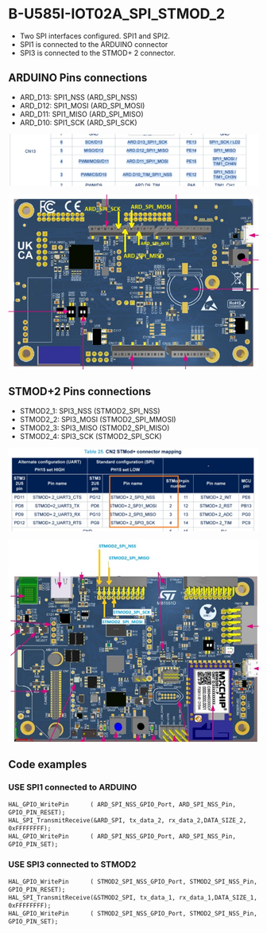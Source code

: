 
# B-U585I-IOT02A_SPI_STMOD_2
* Two SPI interfaces configured. SPI1 and SPI2.
* SPI1 is connected to the ARDUINO connector
* SPI3 is connected to the STMOD+ 2 connector.

## ARDUINO Pins connections
* ARD_D13: SPI1_NSS  (ARD_SPI_NSS)
* ARD_D12: SPI1_MOSI (ARD_SPI_MOSI)
* ARD_D11: SPI1_MISO (ARD_SPI_MISO)
* ARD_D10: SPI1_SCK  (ARD_SPI_SCK)

![ARD_SPI_1.bmp](ARD_SPI_1.bmp)

![ARD_SPI_2.jpg](ARD_SPI_2.jpg)

## STMOD+2 Pins connections

* STMOD2_1: SPI3_NSS  (STMOD2_SPI_NSS)
* STMOD2_2: SPI3_MOSI (STMOD2_SPI_MMOSI)
* STMOD2_3: SPI3_MISO (STMOD2_SPI_MISO)
* STMOD2_4: SPI3_SCK  (STMOD2_SPI_SCK)

![STMOD2_SPI_1.jpg](STMOD2_SPI_1.jpg)

![STMOD2_SPI_2.jpg](STMOD2_SPI_2.jpg)

## Code examples

### USE SPI1 connected to ARDUINO

  ```
  HAL_GPIO_WritePin      ( ARD_SPI_NSS_GPIO_Port, ARD_SPI_NSS_Pin, GPIO_PIN_RESET);
  HAL_SPI_TransmitReceive(&ARD_SPI, tx_data_2, rx_data_2,DATA_SIZE_2, 0xFFFFFFFF);
  HAL_GPIO_WritePin      ( ARD_SPI_NSS_GPIO_Port, ARD_SPI_NSS_Pin, GPIO_PIN_SET);
  ```

### USE SPI3 connected to STMOD2

  ```
  HAL_GPIO_WritePin      ( STMOD2_SPI_NSS_GPIO_Port, STMOD2_SPI_NSS_Pin, GPIO_PIN_RESET);
  HAL_SPI_TransmitReceive(&STMOD2_SPI, tx_data_1, rx_data_1,DATA_SIZE_1, 0xFFFFFFFF);
  HAL_GPIO_WritePin      ( STMOD2_SPI_NSS_GPIO_Port, STMOD2_SPI_NSS_Pin, GPIO_PIN_SET);
  ```